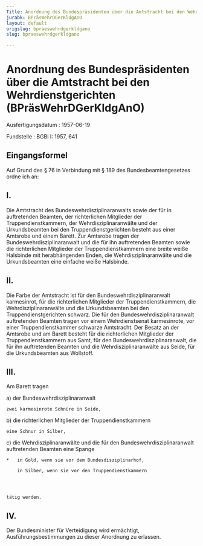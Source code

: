 ```yaml
---
Title: Anordnung des Bundespräsidenten über die Amtstracht bei den Wehrdienstgerichten
jurabk: BPräsWehrDGerKldgAnO
layout: default
origslug: bpraeswehrdgerkldgano
slug: bpraeswehrdgerkldgano

---
```


# Anordnung des Bundespräsidenten über die Amtstracht bei den Wehrdienstgerichten (BPräsWehrDGerKldgAnO)

Ausfertigungsdatum
:   1957-06-19

Fundstelle
:   BGBl I: 1957, 641



## Eingangsformel

Auf Grund des § 76 in Verbindung mit § 189 des Bundesbeamtengesetzes
ordne ich an:


## I.

Die Amtstracht des Bundeswehrdisziplinaranwalts sowie der für in
auftretenden Beamten, der richterlichen Mitglieder der
Truppendienstkammern, der Wehrdisziplinaranwälte und der
Urkundsbeamten bei den Truppendienstgerichten besteht aus einer
Amtsrobe und einem Barett. Zur Amtsrobe tragen der
Bundeswehrdisziplinaranwalt und die für ihn auftretenden Beamten sowie
die richterlichen Mitglieder der Truppendienstkammern eine breite
weiße Halsbinde mit herabhängenden Enden, die Wehrdisziplinaranwälte
und die Urkundsbeamten eine einfache weiße Halsbinde.


## II.

Die Farbe der Amtstracht ist für den Bundeswehrdisziplinaranwalt
karmesinrot, für die richterlichen Mitglieder der
Truppendienstkammern, die Wehrdisziplinaranwälte und die
Urkundsbeamten bei den Truppendienstgerichten schwarz. Die für den
Bundeswehrdisziplinaranwalt auftretenden Beamten tragen vor einem
Wehrdienstsenat karmesinrote, vor einer Truppendienstkammer schwarze
Amtstracht. Der Besatz an der Amtsrobe und am Barett besteht für die
richterlichen Mitglieder der Truppendienstkammern aus Samt, für den
Bundeswehrdisziplinaranwalt, die für ihn auftretenden Beamten und die
Wehrdisziplinaranwälte aus Seide, für die Urkundsbeamten aus
Wollstoff.


## III.

Am Barett tragen

a)  der Bundeswehrdisziplinaranwalt

    zwei karmesinrote Schnüre in Seide,


b)  die richterlichen Mitglieder der Truppendienstkammern

    eine Schnur in Silber,


c)  die Wehrdisziplinaranwälte und die für den Bundeswehrdisziplinaranwalt
    auftretenden Beamten eine Spange

    *   in Gold, wenn sie vor dem Bundesdisziplinarhof,

        in Silber, wenn sie vor den Truppendienstkammern




    tätig werden.





## IV.

Der Bundesminister für Verteidigung wird ermächtigt,
Ausführungsbestimmungen zu dieser Anordnung zu erlassen.

